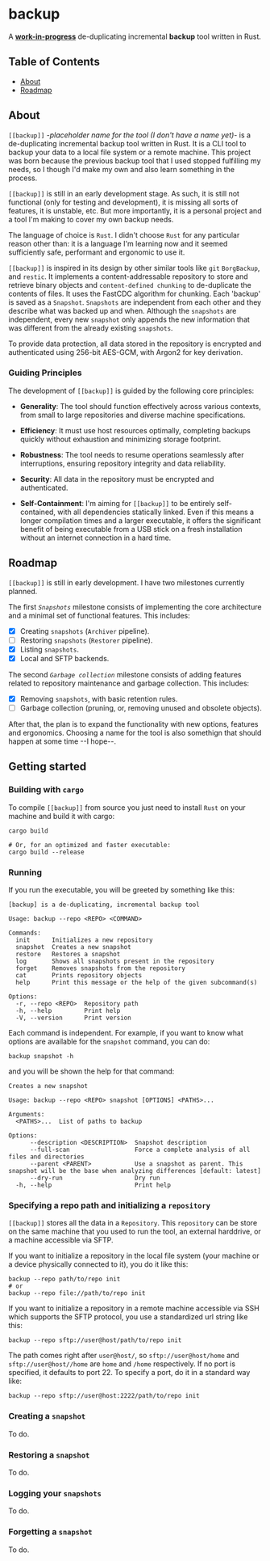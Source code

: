 # backup

A <u>**work-in-progress**</u> de-duplicating incremental **backup** tool written in Rust.

## Table of Contents

- [About](#about)
- [Roadmap](#roadmap)

## About
`[[backup]]` *-placeholder name for the tool (I don't have a name yet)-* is a de-duplicating incremental backup tool written in Rust. It is a CLI tool to backup your data to a local file system or a remote machine. This project was born because the previous backup tool that I used stopped fulfilling my needs, so I though I'd make my own and also learn something in the process.

`[[backup]]` is still in an early development stage. As such, it is still not functional (only for testing and development), it is missing all sorts of features, it is unstable, etc. But more importantly, it is a personal project and a tool I'm making to cover my own backup needs.

The language of choice is `Rust`. I didn't choose `Rust` for any particular reason other than: it is a language I'm learning now and it seemed sufficiently safe, performant and ergonomic to use it.

`[[backup]]` is inspired in its design by other similar tools like `git` `BorgBackup`, and `restic`. It implements a content-addressable repository to store and retrieve binary objects and `content-defined chunking` to de-duplicate the contents of files. It uses the FastCDC algorithm for chunking. Each 'backup' is saved as a `Snapshot`. `Snapshots` are independent from each other and they describe what was backed up and when. Although the `snapshots` are independent, every new `snapshot` only appends the new information that was different from the already existing `snapshots`.

To provide data protection, all data stored in the repository is encrypted and authenticated using 256-bit AES-GCM, with Argon2 for key derivation.

### Guiding Principles

The development of `[[backup]]` is guided by the following core principles:

- **Generality**: The tool should function effectively across various contexts, from small to large repositories and diverse machine specifications.

- **Efficiency**: It must use host resources optimally, completing backups quickly without exhaustion and minimizing storage footprint.

- **Robustness**: The tool needs to resume operations seamlessly after interruptions, ensuring repository integrity and data reliability.

- **Security**: All data in the repository must be encrypted and authenticated.

- **Self-Containment**: I'm aiming for `[[backup]]` to be entirely self-contained, with all dependencies statically linked. Even if this means a longer compilation times and a larger executable, it offers the significant benefit of being executable from a USB stick on a fresh installation without an internet connection in a hard time.

## Roadmap
`[[backup]]` is still in early development. I have two milestones currently planned.

The first *`Snapshots`* milestone consists of implementing the core architecture and a minimal set of functional features. This includes:

- [x] Creating `snapshots` (`Archiver` pipeline).
- [ ] Restoring `snapshots` (`Restorer` pipeline).
- [x] Listing `snapshots`.
- [x] Local and SFTP backends.

The second *`Garbage collection`* milestone consists of adding features related to repository maintenance and garbage collection. This includes:

- [x] Removing `snapshots`, with basic retention rules.
- [ ] Garbage collection (pruning, or, removing unused and obsolete objects).

After that, the plan is to expand the functionality with new options, features and ergonomics. Choosing a name for the tool is also somethign that should happen at some time --I hope--.

## Getting started

### Building with `cargo`
To compile `[[backup]]` from source you just need to install `Rust` on your machine and build it with cargo:

```
cargo build

# Or, for an optimized and faster executable:
cargo build --release
```

### Running
If you run the executable, you will be greeted by something like this:

```
[backup] is a de-duplicating, incremental backup tool

Usage: backup --repo <REPO> <COMMAND>

Commands:
  init      Initializes a new repository
  snapshot  Creates a new snapshot
  restore   Restores a snapshot
  log       Shows all snapshots present in the repository
  forget    Removes snapshots from the repository
  cat       Prints repository objects
  help      Print this message or the help of the given subcommand(s)

Options:
  -r, --repo <REPO>  Repository path
  -h, --help         Print help
  -V, --version      Print version

```

Each command is independent. For example, if you want to know what options are available for the `snapshot` command, you can do:

```
backup snapshot -h
```

and you will be shown the help for that command:

```
Creates a new snapshot

Usage: backup --repo <REPO> snapshot [OPTIONS] <PATHS>...

Arguments:
  <PATHS>...  List of paths to backup

Options:
      --description <DESCRIPTION>  Snapshot description
      --full-scan                  Force a complete analysis of all files and directories
      --parent <PARENT>            Use a snapshot as parent. This snapshot will be the base when analyzing differences [default: latest]
      --dry-run                    Dry run
  -h, --help                       Print help
```

### Specifying a repo path and initializing a `repository`

`[[backup]]` stores all the data in a `Repository`. This `repository` can be store on the same machine that you used to run the tool, an external harddrive, or a machine accessible via SFTP.

If you want to initialize a repository in the local file system (your machine or a device physically connected to it), you do it like this:

```
backup --repo path/to/repo init
# or
backup --repo file://path/to/repo init
```

If you want to initialize a repository in a remote machine accessible via SSH which supports the SFTP protocol, you use a standardized url string like this:

```
backup --repo sftp://user@host/path/to/repo init
```

The path comes right after `user@host/`, so `sftp://user@host/home` and `sftp://user@host//home` are `home` and `/home` respectively. If no port is specified, it defaults to port 22. To specify a port, do it in a standard way like:

```
backup --repo sftp://user@host:2222/path/to/repo init
```

### Creating a `snapshot`
To do.

### Restoring a `snapshot`
To do.

### Logging your `snapshots`
To do.

### Forgetting a `snapshot`
To do.
